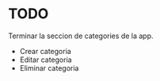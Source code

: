 # TODO

Terminar la seccion de categories de la app.

- Crear categoria
- Editar categoria
- Eliminar categoria

